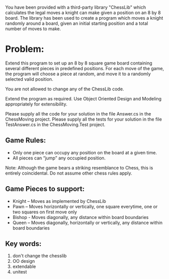 You have been provided with a third-party library "ChessLib" which calculates the legal moves a knight can make given
a position on an 8 by 8 board. The library has been used to create a program which moves a knight randomly around a
board, given an initial starting position and a total number of moves to make.

Problem:
========

Extend this program to set up an 8 by 8 square game board containing several different pieces in predefined positions.
For each move of the game, the program will choose a piece at random, and move it to a randomly selected valid
position.

You are not allowed to change any of the ChessLib code.
 
Extend the program as required. 
Use Object Oriented Design and Modeling appropriately for extensibility.

Please supply all the code for your solution in the file Answer.cs in the ChessMoving project.
Please supply all the tests for your solution in the file TestAnswer.cs in the ChessMoving.Test project.


Game Rules:
-----------
 
* Only one piece can occupy any position on the board at a given time.
* All pieces can “jump” any occupied position.

Note: Although the game bears a striking resemblance to Chess, this is entirely coincidental. Do not assume other
chess rules apply.

 
Game Pieces to support:
-----------------------

* Knight – Moves as implemented by ChessLib
* Pawn – Moves horizontally or vertically, one square everytime, one or two squares on first move only
* Bishop - Moves diagonally, any distance within board boundaries
* Queen – Moves diagonally, horizontally or vertically, any distance within board boundaries


Key words:
-----------------------
1. don't change the chesslib
2. OO design
3. extendable
4. unitest
